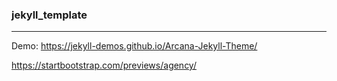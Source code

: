### jekyll_template 
---
Demo:
https://jekyll-demos.github.io/Arcana-Jekyll-Theme/

https://startbootstrap.com/previews/agency/






```
```

```
```

```
```


